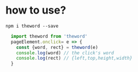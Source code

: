 # how to use?

`npm i theword --save`

```js
  import theword from 'theword'
  pageElement.onclick= e => {
    const {word, rect} = theword(e)
    console.log(word) // the click's word
    console.log(rect) // {left,top,height,width}
  }
```
